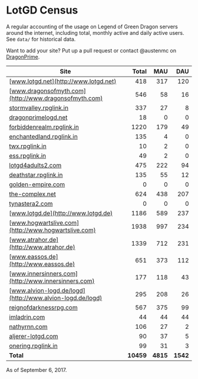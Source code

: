# LotGD Census
A regular accounting of the usage on Legend of Green Dragon servers around the internet, including total, monthly active and daily active users. See `data/` for historical data.

Want to add your site? Put up a pull request or contact @austenmc on [DragonPrime](http://dragonprime.net).


Site | Total | MAU | DAU
--- | ---:| ---:| ---:
[www.lotgd.net](http://www.lotgd.net)|418|317|120
[www.dragonsofmyth.com](http://www.dragonsofmyth.com)|546|58|16
[stormvalley.rpglink.in](http://stormvalley.rpglink.in)|337|27|8
[dragonprimelogd.net](http://dragonprimelogd.net)|18|0|0
[forbiddenrealm.rpglink.in](http://forbiddenrealm.rpglink.in)|1220|179|49
[enchantedland.rpglink.in](http://enchantedland.rpglink.in)|135|4|0
[twx.rpglink.in](http://twx.rpglink.in)|10|2|0
[ess.rpglink.in](http://ess.rpglink.in)|49|2|0
[lotgd4adults2.com](http://lotgd4adults2.com)|475|222|94
[deathstar.rpglink.in](http://deathstar.rpglink.in)|135|55|12
[golden-empire.com](http://golden-empire.com)|0|0|0
[the-complex.net](http://the-complex.net)|624|438|207
[tynastera2.com](http://tynastera2.com)|0|0|0
[www.lotgd.de](http://www.lotgd.de)|1186|589|237
[www.hogwartslive.com](http://www.hogwartslive.com)|1938|997|234
[www.atrahor.de](http://www.atrahor.de)|1339|712|231
[www.eassos.de](http://www.eassos.de)|651|373|112
[www.innersinners.com](http://www.innersinners.com)|177|118|43
[www.alvion-logd.de/logd](http://www.alvion-logd.de/logd)|295|208|26
[reignofdarknessrpg.com](http://reignofdarknessrpg.com)|567|375|99
[imladrin.com](http://imladrin.com)|44|44|44
[nathyrnn.com](http://nathyrnn.com)|106|27|2
[aljerer-lotgd.com](http://aljerer-lotgd.com)|90|37|5
[onering.rpglink.in](http://onering.rpglink.in)|99|31|3
**Total**|**10459**|**4815**|**1542**

As of September 6, 2017.
